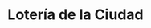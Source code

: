 ---
title: "Lotería de la Ciudad"
url: /ciudad-autonoma-de-buenos-aires/loteria-de-la-ciudad-alvarez-jonte/
shop: lotería
---